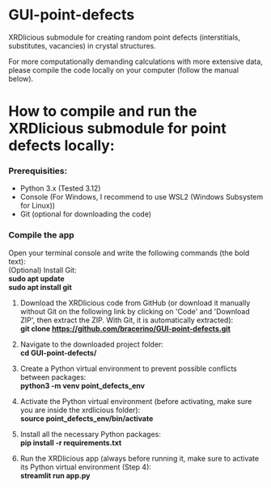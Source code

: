# GUI-point-defects
XRDlicious submodule for creating random point defects (interstitials, substitutes, vacancies) in crystal structures.

For more computationally demanding calculations with more extensive data, please compile the code locally on your computer (follow the manual below).
# **How to compile and run the XRDlicious submodule for point defects locally:** 

### **Prerequisities**: 
- Python 3.x (Tested 3.12)
- Console (For Windows, I recommend to use WSL2 (Windows Subsystem for Linux))
- Git (optional for downloading the code)
  


### **Compile the app**  
Open your terminal console and write the following commands (the bold text):  
(Optional) Install Git:  
      **sudo apt update**  
      **sudo apt install git**    
      
1) Download the XRDlicious code from GitHub (or download it manually without Git on the following link by clicking on 'Code' and 'Download ZIP', then extract the ZIP. With Git, it is automatically extracted):  
      **git clone https://github.com/bracerino/GUI-point-defects.git**

2) Navigate to the downloaded project folder:  
      **cd GUI-point-defects/**

3) Create a Python virtual environment to prevent possible conflicts between packages:  
      **python3 -m venv point_defects_env**

4) Activate the Python virtual environment (before activating, make sure you are inside the xrdlicious folder):  
      **source point_defects_env/bin/activate**
   
5) Install all the necessary Python packages:  
      **pip install -r requirements.txt**

6) Run the XRDlicious app (always before running it, make sure to activate its Python virtual environment (Step 4):  
      **streamlit run app.py**
